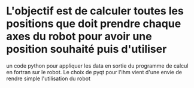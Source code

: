 # L'objectif est de calculer toutes les positions que doit prendre  chaque axes du robot pour avoir une position souhaité puis d'utiliser 
un code python pour appliquer les data en sortie du programme de calcul en fortran sur le robot.
Le choix de pyqt pour l'ihm vient d'une envie de rendre simple l'utilisation du robot
